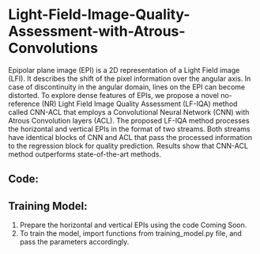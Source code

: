 # Light-Field-Image-Quality-Assessment-with-Atrous-Convolutions
Epipolar plane image (EPI) is a 2D representation of a Light Field image (LFI). It describes the shift of the pixel information over the angular axis. In case of discontinuity in the angular domain, lines on the EPI can become distorted. To explore dense features of EPIs, we propose a novel no-reference (NR) Light Field Image Quality Assessment (LF-IQA) method called CNN-ACL that employs a Convolutional Neural Network (CNN) with Atrous Convolution layers (ACL). The proposed LF-IQA method processes the horizontal and vertical EPIs in the format of two streams. Both streams have identical blocks of CNN and ACL that pass the processed information to the regression block for quality prediction. Results show that CNN-ACL method outperforms state-of-the-art methods.

## Code:
## Training Model:
1. Prepare the horizontal and vertical EPIs using the code Coming Soon.
2. To train the model, import functions from training_model.py file, and pass the parameters accordingly.
